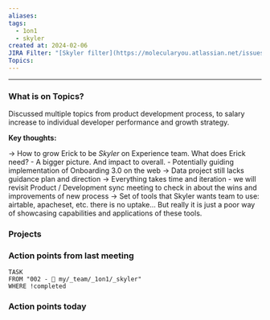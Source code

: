 ```yaml
---
aliases: 
tags:
  - 1on1
  - skyler
created at: 2024-02-06
JIRA Filter: "[Skyler filter](https://molecularyou.atlassian.net/issues/?filter=10020)"
Topics:
---
```

----
### What is on Topics?

Discussed multiple topics from product development process, to salary increase to individual developer performance and growth strategy. 

**Key thoughts:**

-> How to grow Erick to be *Skyler* on Experience team. What does Erick need?
	- A bigger picture. And impact to overall. 
	- Potentially guiding implementation of Onboarding 3.0 on the web
-> Data project still lacks guidance plan and direction
-> Everything takes time and iteration - we will revisit Product / Development sync meeting to check in about the wins and improvements of new process
-> Set of tools that Skyler wants team to use: airtable, apacheset, etc. there is no uptake... But really it is just a poor way of showcasing capabilities and applications of these tools.

### Projects

### Action points from last meeting

```dataview
TASK 
FROM "002 - 📍 my/_team/_1on1/_skyler"
WHERE !completed
```


### Action points today
